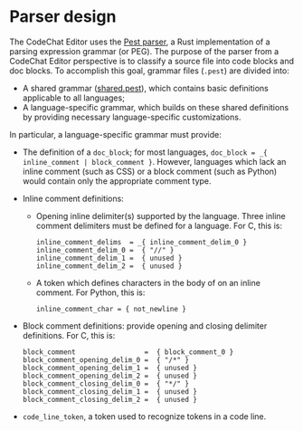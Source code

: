 Parser design
=============

The CodeChat Editor uses the [Pest parser](https://pest.rs/), a Rust
implementation of a parsing expression grammar (or PEG). The purpose of the
parser from a CodeChat Editor perspective is to classify a source file into code
blocks and doc blocks. To accomplish this goal, grammar files (`.pest`) are
divided into:

*   A shared grammar ([shared.pest](shared.pest)), which contains basic
    definitions applicable to all languages;
*   A language-specific grammar, which builds on these shared definitions by
    providing necessary language-specific customizations.

In particular, a language-specific grammar must provide:

*   The definition of a `doc_block`; for most languages, `doc_block = _{
    inline_comment | block_comment }`. However, languages which lack an inline
    comment (such as CSS) or a block comment (such as Python) would contain only
    the appropriate comment type.
*   Inline comment definitions:
    *   Opening inline delimiter(s) supported by the language. Three inline
        comment delimiters must be defined for a language. For C, this is:

        ```
        inline_comment_delims  = _{ inline_comment_delim_0 }
        inline_comment_delim_0 =  { "//" }
        inline_comment_delim_1 =  { unused }
        inline_comment_delim_2 =  { unused }
        ```

    *   A token which defines characters in the body of on an inline comment.
        For Python, this is:

        ```
        inline_comment_char = { not_newline }
        ```

*   Block comment definitions: provide opening and closing delimiter
    definitions. For C, this is:

    ```
    block_comment                 =  { block_comment_0 }
    block_comment_opening_delim_0 =  { "/*" }
    block_comment_opening_delim_1 =  { unused }
    block_comment_opening_delim_2 =  { unused }
    block_comment_closing_delim_0 =  { "*/" }
    block_comment_closing_delim_1 =  { unused }
    block_comment_closing_delim_2 =  { unused }
    ```

*   `code_line_token`, a token used to recognize tokens in a code line.